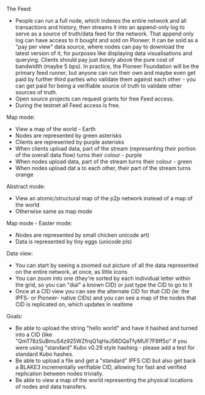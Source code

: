 The Feed:
* People can run a full node, which indexes the entire network and all transactions and history, then streams it into an append-only log to serve as a source of truth/data feed for the network. That append only log can have access to it bought and sold on Pioneer. It can be sold as a "pay per view" data source, where nodes can pay to download the latest version of it, for purposes like displaying data visualisations and querying. Clients should pay just *barely* above the pure cost of bandwidth (maybe 5 bps). In practice, the Pioneer Foundation will be the primary feed runner, but anyone can run their own and maybe even get paid by further third parties who validate them against each other - you can get paid for being a verifiable source of truth to validate other sources of truth.
* Open source projects can request grants for free Feed access.
* During the testnet all Feed access is free.

Map mode:
* View a map of the world - Earth
* Nodes are represented by green asterisks
* Clients are represented by purple asterisks
* When clients upload data, part of the stream (representing their portion of the overall data flow) turns their colour - purple
* When nodes upload data, part of the stream turns their colour - green
* When nodes upload dat a to each other, their part of the stream turns orange

Abstract mode:
* View an atomic/structural map of the p2p network instead of a map of the world
* Otherwise same as map mode

Map mode - Easter mode:
* Nodes are represented by small chicken unicode art)
* Data is represented by tiny eggs (unicode pls)

Data view:
* You can start by seeing a zoomed out picture of all the data represented on the entire network, at once, as little icons
* You can zoom into one (they're sorted by each individual letter within the grid, so you can "dial" a known CID) or just type the CID to go to it
* Once at a CID view you can see the alternate CID for that CID (ie: the IPFS- or Pioneer- native CIDs) and you can see a map of the nodes that CID is replicated on, which updates in realtime

Goals:
* Be able to upload the string "hello world" and have it hashed and turned into a CID (like "QmT78zSuBmuS4z925WZfrqQ1qHaJ56DQaTfyMUF7F8ff5o" if you were using "standard" Kubo v0.29 style hashing - please add a test for standard Kubo hashes.
* Be able to upload a file and get a "standard" IPFS CID but also get back a BLAKE3 incrementally verifiable CID, allowing for fast and verified replication between nodes trivially.
* Be able to view a map of the world representing the physical locations of nodes and data transfers.
